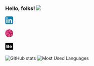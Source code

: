 ### Hello, folks! <img src="https://raw.githubusercontent.com/MartinHeinz/MartinHeinz/master/wave.gif" width="30px">

<p>
  <a href="http://www.linkedin.com/in/sshreya07"><img width="25" height="25" src="/resource/linkedin.svg"></a>
  &nbsp;
  
<a href="https://dribbble.com/sshreya07"><img width="25" height="25" src="/resource/dribbble.png"></a>
  &nbsp;

  <a href="https://sshreya07.github.io/portfolio/"><img width="25" height="25" src="/resource/behance.png"></a>
  &nbsp;

</p>


<!-- 
<p align="center">
  <img width="48%" src="https://github-readme-stats.vercel.app/api?username=sshreya07&show_icons=true&theme=tokyonight" />
  <img width="48%" src="https://github-readme-streak-stats.herokuapp.com/?user=sshreya07&theme=tokyonight" />
</p> -->



![GitHub stats](https://github-readme-stats.vercel.app/api?username=sshreya07&count_private=true&show_icons=true&theme=tokyonight&line_height=48)
![Most Used Languages](https://github-readme-stats.vercel.app/api/top-langs/?username=sshreya07&count_private=true&theme=tokyonight&line_height=48)



<!-- 
<br> **Profile Visitors**<br>
![Visitor Counts](https://profile-counter.glitch.me/%7Bsshreya07%7D/count.svg)
<br> -->
